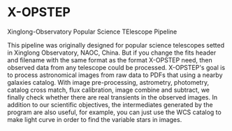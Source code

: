 # X-OPSTEP
Xinglong-Observatory Popular Science TElescope Pipeline

This pipeline was originally designed for popular science telescopes setted in Xinglong Observatory, NAOC, China.
But if you change the fits header and filename with the same format as the format X-OPSTEP
need, then observed data from any telescope could be processed.
X-OPSTEP's goal is to process astronomical images from raw data to PDFs that using a nearby galaxies catalog. With image pre-processing, astrometry, photometry, catalog cross match, flux calibration, image combine and subtract, we finally check whether there are real transients in the observed images. In addition to our scientific objectives, the intermediates generated by the program are also useful, for example, you can just use the WCS catalog to make light curve in order to find the variable stars in images.
